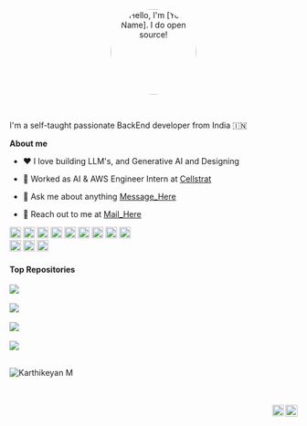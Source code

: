 <p align="center">
  <a href="https://yourwebsite.com">
    <img width="150px" height="150px" alt="Hello, I'm [Your Name]. I do open source!" src="https://raw.githubusercontent.com/KarthikeyanM3011/ProfileView/main/Images/Karthi.jpeg" style="border-radius: 50%;" />
  </a>
</p>

<br />

I'm a self-taught passionate BackEnd developer from India 🇮🇳

**About me**

- ❤️ I love building LLM's, and Generative AI and Designing

- 💼 Worked as AI & AWS Engineer Intern at [Cellstrat](https://cellstrathub.com/)

- 💬 Ask me about anything [Message_Here](https://github.com/KarthikeyanM3011/ProfileView/issues)

- 📧 Reach out to me at [Mail_Here](mailto:karthikeyanmjnk13579@gmail.com)

<code><img height="20" alt="c" src="https://raw.githubusercontent.com/KarthikeyanM3011/ProfileView/main/Images/c.jpg"></code>
<code><img height="20" alt="python" src="https://raw.githubusercontent.com/KarthikeyanM3011/ProfileView/main/Images/python.png"></code>
<code><img height="20" alt="cpp" src="https://raw.githubusercontent.com/KarthikeyanM3011/ProfileView/main/Images/cpp.png"></code>
<code><img height="20" alt="html" src="https://raw.githubusercontent.com/KarthikeyanM3011/ProfileView/main/Images/html.png"></code>
<code><img height="20" alt="js" src="https://raw.githubusercontent.com/KarthikeyanM3011/ProfileView/main/Images/js.png"></code>
<code><img height="20" alt="mongodb" src="https://raw.githubusercontent.com/KarthikeyanM3011/ProfileView/main/Images/mongo.png"></code>
<code><img height="20" alt="sql" src="https://raw.githubusercontent.com/KarthikeyanM3011/ProfileView/main/Images/sql.png"></code>
<code><img height="20" alt="llm" src="https://raw.githubusercontent.com/KarthikeyanM3011/ProfileView/main/Images/llm.jpg"></code>
<code><img height="20" alt="genai" src="https://raw.githubusercontent.com/KarthikeyanM3011/ProfileView/main/Images/genai.jpg"></code>  
<code><img height="20" alt="langchain" src="https://raw.githubusercontent.com/KarthikeyanM3011/ProfileView/main/Images/langchain.jpeg"></code>
<code><img height="20" alt="flutter" src="https://raw.githubusercontent.com/KarthikeyanM3011/ProfileView/main/Images/flutter.png"></code>
<code><img height="20" alt="dl" src="https://raw.githubusercontent.com/KarthikeyanM3011/ProfileView/main/Images/dl.jpg"></code>


#### Top Repositories


<a href="https://github.com/KarthikeyanM3011/IntelliCare">
  <img align="center" src="https://github-readme-stats.vercel.app/api/pin/?username=KarthikeyanM3011&repo=IntelliCare&theme=dracula" />
</a>
<br />
<br />
<a href="https://github.com/KarthikeyanM3011/Text_Summarizer">
  <img align="center" src="https://github-readme-stats.vercel.app/api/pin/?username=KarthikeyanM3011&repo=Text_Summarizer&theme=dracula" />
</a>
<br />
<br />
<a href="https://github.com/KarthikeyanM3011/Inventory-Management-System">
  <img align="center" src="https://github-readme-stats.vercel.app/api/pin/?username=KarthikeyanM3011&repo=Inventory-Management-System&theme=dracula" />
</a>
<br />
<br />
<a href="https://github.com/KarthikeyanM3011/Inventory-Management-System">
  <img align="center" src="https://github-readme-stats.vercel.app/api/pin/?username=KarthikeyanM3011&repo=CMS-System-FSD-Project&theme=dracula" />
</a>

<br />
<br />

<p><img align="center" src="https://github-readme-stats.vercel.app/api/top-langs?username=KarthikeyanM3011&show_icons=true&locale=en&layout=compact" alt="Karthikeyan M" /></p>

<!-- <br>
<br>
 -->

<!-- ![Karthikeyan's GitHub stats](https://github-readme-stats.vercel.app/api?username=KarthikeyanM3011&show_icons=true&theme=radical) -->

<br />
<br />

<a href="https://www.instagram.com/karthikeyan.m.3011?utm_source=qr&igsh=MTk3bzkwYTIwb2t3bQ==">
  <img align="right" alt="Karthikeyan M | Instagram" width="21px" src="https://raw.githubusercontent.com/KarthikeyanM3011/ProfileView/main/Images/1insta.jpeg" />
</a>
<a href="www.linkedin.com/in/karthikeyan-m30112004">
  <img align="right" alt="Karthikeyan M | LinkedIn" width="20px" src="https://raw.githubusercontent.com/KarthikeyanM3011/ProfileView/main/Images/1linkedin.png" />
</a>
